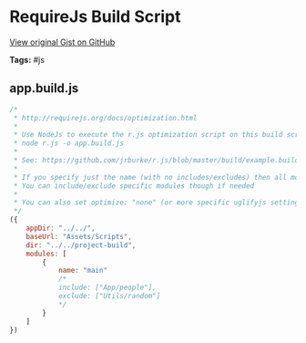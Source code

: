 # RequireJs Build Script 

[View original Gist on GitHub](https://gist.github.com/Integralist/1258903)

**Tags:** #js 

## app.build.js

```javascript
/*
 * http://requirejs.org/docs/optimization.html
 *
 * Use NodeJs to execute the r.js optimization script on this build script
 * node r.js -o app.build.js
 *
 * See: https://github.com/jrburke/r.js/blob/master/build/example.build.js for an example build script
 *
 * If you specify just the name (with no includes/excludes) then all modules are combined into the "main" file.
 * You can include/exclude specific modules though if needed
 *
 * You can also set optimize: "none" (or more specific uglifyjs settings) if you need to.
 */
({
    appDir: "../../",
    baseUrl: "Assets/Scripts",
    dir: "../../project-build",
    modules: [
        {
            name: "main"
            /*
            include: ["App/people"],
            exclude: ["Utils/random"]
            */
        }
    ]
})
```

